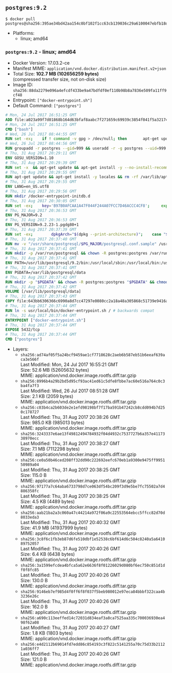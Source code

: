 ## `postgres:9.2`

```console
$ docker pull postgres@sha256:395ae34bd42aa154c0bf102f1cc63cb139036c29a6100047ebfb18d783068264
```

-	Platforms:
	-	linux; amd64

### `postgres:9.2` - linux; amd64

-	Docker Version: 17.03.2-ce
-	Manifest MIME: `application/vnd.docker.distribution.manifest.v2+json`
-	Total Size: **102.7 MB (102656259 bytes)**  
	(compressed transfer size, not on-disk size)
-	Image ID: `sha256:88da2279e096a4efcdf433be9a47bdfdf0ef110b98b8a7836e509fa11ff9cf48`
-	Entrypoint: `["docker-entrypoint.sh"]`
-	Default Command: `["postgres"]`

```dockerfile
# Mon, 24 Jul 2017 16:51:25 GMT
ADD file:a023a99f7d01868b164d63bfaf8aabc7f271659c69939c3854f041f5a3217428 in / 
# Mon, 24 Jul 2017 16:51:25 GMT
CMD ["bash"]
# Wed, 26 Jul 2017 08:44:55 GMT
RUN set -ex; 	if ! command -v gpg > /dev/null; then 		apt-get update; 		apt-get install -y --no-install-recommends 			gnupg2 			dirmngr 		; 		rm -rf /var/lib/apt/lists/*; 	fi
# Wed, 26 Jul 2017 08:44:56 GMT
RUN groupadd -r postgres --gid=999 && useradd -r -g postgres --uid=999 postgres
# Thu, 31 Aug 2017 20:29:11 GMT
ENV GOSU_VERSION=1.10
# Thu, 31 Aug 2017 20:29:39 GMT
RUN set -x 	&& apt-get update && apt-get install -y --no-install-recommends ca-certificates wget && rm -rf /var/lib/apt/lists/* 	&& wget -O /usr/local/bin/gosu "https://github.com/tianon/gosu/releases/download/$GOSU_VERSION/gosu-$(dpkg --print-architecture)" 	&& wget -O /usr/local/bin/gosu.asc "https://github.com/tianon/gosu/releases/download/$GOSU_VERSION/gosu-$(dpkg --print-architecture).asc" 	&& export GNUPGHOME="$(mktemp -d)" 	&& gpg --keyserver ha.pool.sks-keyservers.net --recv-keys B42F6819007F00F88E364FD4036A9C25BF357DD4 	&& gpg --batch --verify /usr/local/bin/gosu.asc /usr/local/bin/gosu 	&& rm -rf "$GNUPGHOME" /usr/local/bin/gosu.asc 	&& chmod +x /usr/local/bin/gosu 	&& gosu nobody true 	&& apt-get purge -y --auto-remove ca-certificates wget
# Thu, 31 Aug 2017 20:29:55 GMT
RUN apt-get update && apt-get install -y locales && rm -rf /var/lib/apt/lists/* 	&& localedef -i en_US -c -f UTF-8 -A /usr/share/locale/locale.alias en_US.UTF-8
# Thu, 31 Aug 2017 20:29:55 GMT
ENV LANG=en_US.utf8
# Thu, 31 Aug 2017 20:29:56 GMT
RUN mkdir /docker-entrypoint-initdb.d
# Thu, 31 Aug 2017 20:30:05 GMT
RUN set -ex; 	key='B97B0AFCAA1A47F044F244A07FCC7D46ACCC4CF8'; 	export GNUPGHOME="$(mktemp -d)"; 	gpg --keyserver ha.pool.sks-keyservers.net --recv-keys "$key"; 	gpg --export "$key" > /etc/apt/trusted.gpg.d/postgres.gpg; 	rm -rf "$GNUPGHOME"; 	apt-key list
# Thu, 31 Aug 2017 20:36:53 GMT
ENV PG_MAJOR=9.2
# Thu, 31 Aug 2017 20:36:53 GMT
ENV PG_VERSION=9.2.23-1.pgdg80+1
# Thu, 31 Aug 2017 20:37:39 GMT
RUN set -ex; 		dpkgArch="$(dpkg --print-architecture)"; 	case "$dpkgArch" in 		amd64|i386|ppc64el) 			echo "deb http://apt.postgresql.org/pub/repos/apt/ jessie-pgdg main $PG_MAJOR" > /etc/apt/sources.list.d/pgdg.list; 			apt-get update; 			;; 		*) 			echo "deb-src http://apt.postgresql.org/pub/repos/apt/ jessie-pgdg main $PG_MAJOR" > /etc/apt/sources.list.d/pgdg.list; 						tempDir="$(mktemp -d)"; 			cd "$tempDir"; 						savedAptMark="$(apt-mark showmanual)"; 						apt-get update; 			apt-get build-dep -y 				postgresql-common pgdg-keyring 				"postgresql-$PG_MAJOR=$PG_VERSION" 			; 			DEB_BUILD_OPTIONS="nocheck parallel=$(nproc)" 				apt-get source --compile 					postgresql-common pgdg-keyring 					"postgresql-$PG_MAJOR=$PG_VERSION" 			; 						apt-mark showmanual | xargs apt-mark auto > /dev/null; 			apt-mark manual $savedAptMark; 						ls -lAFh; 			dpkg-scanpackages . > Packages; 			grep '^Package: ' Packages; 			echo "deb [ trusted=yes ] file://$tempDir ./" > /etc/apt/sources.list.d/temp.list; 			apt-get -o Acquire::GzipIndexes=false update; 			;; 	esac; 		apt-get install -y postgresql-common; 	sed -ri 's/#(create_main_cluster) .*$/\1 = false/' /etc/postgresql-common/createcluster.conf; 	apt-get install -y 		"postgresql-$PG_MAJOR=$PG_VERSION" 		"postgresql-contrib-$PG_MAJOR=$PG_VERSION" 	; 		rm -rf /var/lib/apt/lists/*; 		if [ -n "$tempDir" ]; then 		apt-get purge -y --auto-remove; 		rm -rf "$tempDir" /etc/apt/sources.list.d/temp.list; 	fi
# Thu, 31 Aug 2017 20:37:40 GMT
RUN mv -v "/usr/share/postgresql/$PG_MAJOR/postgresql.conf.sample" /usr/share/postgresql/ 	&& ln -sv ../postgresql.conf.sample "/usr/share/postgresql/$PG_MAJOR/" 	&& sed -ri "s!^#?(listen_addresses)\s*=\s*\S+.*!\1 = '*'!" /usr/share/postgresql/postgresql.conf.sample
# Thu, 31 Aug 2017 20:37:41 GMT
RUN mkdir -p /var/run/postgresql && chown -R postgres:postgres /var/run/postgresql && chmod 2777 /var/run/postgresql
# Thu, 31 Aug 2017 20:37:41 GMT
ENV PATH=/usr/lib/postgresql/9.2/bin:/usr/local/sbin:/usr/local/bin:/usr/sbin:/usr/bin:/sbin:/bin
# Thu, 31 Aug 2017 20:37:41 GMT
ENV PGDATA=/var/lib/postgresql/data
# Thu, 31 Aug 2017 20:37:42 GMT
RUN mkdir -p "$PGDATA" && chown -R postgres:postgres "$PGDATA" && chmod 777 "$PGDATA" # this 777 will be replaced by 700 at runtime (allows semi-arbitrary "--user" values)
# Thu, 31 Aug 2017 20:37:42 GMT
VOLUME [/var/lib/postgresql/data]
# Thu, 31 Aug 2017 20:37:43 GMT
COPY file:643bb6306366c6990a8d7cc47297e0080cc2a18a48a305868c51739e9416a044 in /usr/local/bin/ 
# Thu, 31 Aug 2017 20:37:44 GMT
RUN ln -s usr/local/bin/docker-entrypoint.sh / # backwards compat
# Thu, 31 Aug 2017 20:37:44 GMT
ENTRYPOINT ["docker-entrypoint.sh"]
# Thu, 31 Aug 2017 20:37:44 GMT
EXPOSE 5432/tcp
# Thu, 31 Aug 2017 20:37:44 GMT
CMD ["postgres"]
```

-	Layers:
	-	`sha256:ad74af05f5a24bcf9459ae1cf7718628c2aeb6b587eb51b6eeaf639aca3e566f`  
		Last Modified: Mon, 24 Jul 2017 16:55:21 GMT  
		Size: 52.6 MB (52605632 bytes)  
		MIME: application/vnd.docker.image.rootfs.diff.tar.gzip
	-	`sha256:8996b4a29b2bd5d95cf93ac41ed61c5dfe8fbbe7ac60e516a764c0c3ba4fa7f3`  
		Last Modified: Wed, 26 Jul 2017 08:51:28 GMT  
		Size: 2.1 KB (2059 bytes)  
		MIME: application/vnd.docker.image.rootfs.diff.tar.gzip
	-	`sha256:c03b4ca2b603de2e1efd98198bf7f17ba591b47242cb8cdd094b7d250c178727`  
		Last Modified: Thu, 31 Aug 2017 20:38:26 GMT  
		Size: 985.0 KB (985013 bytes)  
		MIME: application/vnd.docker.image.rootfs.diff.tar.gzip
	-	`sha256:3243337e6ae13f49812494784932f04d4932c7537727b6a357e4117338970ecc`  
		Last Modified: Thu, 31 Aug 2017 20:38:27 GMT  
		Size: 7.1 MB (7112298 bytes)  
		MIME: application/vnd.docker.image.rootfs.diff.tar.gzip
	-	`sha256:ce0a50b46ced208ff32dd90c222692eefc670eb1a9300e9475ff995150989a04`  
		Last Modified: Thu, 31 Aug 2017 20:38:25 GMT  
		Size: 115.0 B  
		MIME: application/vnd.docker.image.rootfs.diff.tar.gzip
	-	`sha256:97177a7c64aba6733798d7ce063df54bc209f3d9e5be7fc75502a7d4886358fc`  
		Last Modified: Thu, 31 Aug 2017 20:38:25 GMT  
		Size: 4.5 KB (4489 bytes)  
		MIME: application/vnd.docker.image.rootfs.diff.tar.gzip
	-	`sha256:aab21ba2a3c060a47c44214a972f06a9c22553564ebcc5ffcc82d70d8033eda3`  
		Last Modified: Thu, 31 Aug 2017 20:40:32 GMT  
		Size: 41.9 MB (41937999 bytes)  
		MIME: application/vnd.docker.image.rootfs.diff.tar.gzip
	-	`sha256:3c8f6c1fb3eb87d6fe510dbf1e52538c6bf614d6c504c8240a5a641089752057`  
		Last Modified: Thu, 31 Aug 2017 20:40:26 GMT  
		Size: 6.4 KB (6438 bytes)  
		MIME: application/vnd.docker.image.rootfs.diff.tar.gzip
	-	`sha256:3a1599efcdea4bfca5a62e6636f8f01226029d080bf6ec750c851d1df0f8fc85`  
		Last Modified: Thu, 31 Aug 2017 20:40:26 GMT  
		Size: 130.0 B  
		MIME: application/vnd.docker.image.rootfs.diff.tar.gzip
	-	`sha256:9146eb7ef985d4f0ff6f8f037f5beb980012e97eca84bbbf322caa4b3236e26c`  
		Last Modified: Thu, 31 Aug 2017 20:40:26 GMT  
		Size: 162.0 B  
		MIME: application/vnd.docker.image.rootfs.diff.tar.gzip
	-	`sha256:a690c113eeffed14c72031d834eaf3a8ca7525aa335c700036930ea498f62a08`  
		Last Modified: Thu, 31 Aug 2017 20:40:27 GMT  
		Size: 1.8 KB (1803 bytes)  
		MIME: application/vnd.docker.image.rootfs.diff.tar.gzip
	-	`sha256:e4d2112b69014fd7edd86c854193c3f822c5141255a70c75d33b21121a036ff7`  
		Last Modified: Thu, 31 Aug 2017 20:40:26 GMT  
		Size: 121.0 B  
		MIME: application/vnd.docker.image.rootfs.diff.tar.gzip
